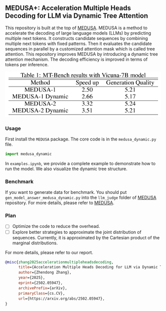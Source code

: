 ## MEDUSA+: Acceleration Multiple Heads Decoding for LLM via Dynamic Tree Attention

This repository is built at the top of [MEDUSA](https://github.com/FasterDecoding/Medusa).
MEDUSA is a method to accelerate the decoding of large language models (LLMs) by predicting multiple next tokens.
It constructs candidate sequences by combining multiple next tokens with fixed patterns. 
Then it evaluates the candidate sequences in parallel by a customized attention mask which is called tree attention.
This repository improves MEDUSA by introducing a dynamic tree attention mechanism. 
The decoding efficiency is improved in terms of tokens per inference.

![](figs/speed.png)


### Usage
First install the `MEDUSA` package. The core code is in the `medusa_dynamic.py` file.
```python
import medusa_dynamic
```

In `examples.ipynb`, we provide a complete example to demonstrate how to run the model. We also visualize the dynamic tree structure.

### Benchmark
If you want to generate data for benchmark. You should put `gen_model_answer_medusa_dynamic.py` into the `llm_judge` folder of [MEDUSA](https://github.com/FasterDecoding/Medusa) repository. For more details, please refer to [MEDUSA](https://github.com/FasterDecoding/Medusa).

### Plan
- [ ] Optimize the code to reduce the overhead.
- [ ] Explore better strategies to approximate the joint distribution of sequences. Currently, it is approximated by the Cartesian product of the marginal distributions.

For more details, please refer to our report.
```bibtex
@misc{zhang2025accelerationmultipleheadsdecoding,
      title={Acceleration Multiple Heads Decoding for LLM via Dynamic Tree Attention}, 
      author={Zhendong Zhang},
      year={2025},
      eprint={2502.05947},
      archivePrefix={arXiv},
      primaryClass={cs.CV},
      url={https://arxiv.org/abs/2502.05947}, 
}
```